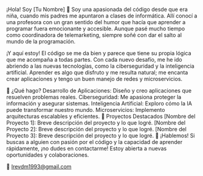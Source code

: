 ¡Hola! Soy [Tu Nombre] 👋
Soy una apasionada del código desde que era niña, cuando mis padres me apuntaron a clases de informática. Allí conocí a una profesora con un gran sentido del humor que hacía que aprender a programar fuera emocionante y accesible. Aunque pasé mucho tiempo como coordinadora de telemarketing, siempre soñé con dar el salto al mundo de la programación.

¡Y aquí estoy! El código se me da bien y parece que tiene su propia lógica que me acompaña a todas partes. Con cada nuevo desafío, me he ido abriendo a las nuevas tecnologías, como la ciberseguridad y la inteligencia artificial. Aprender es algo que disfruto y me resulta natural; me encanta crear aplicaciones y tengo un buen manejo de redes y microservicios.

🚀 ¿Qué hago?
Desarrollo de Aplicaciones: Diseño y creo aplicaciones que resuelven problemas reales.
Ciberseguridad: Me apasiona proteger la información y asegurar sistemas.
Inteligencia Artificial: Exploro cómo la IA puede transformar nuestro mundo.
Microservicios: Implemento arquitecturas escalables y eficientes.
🌟 Proyectos Destacados
[Nombre del Proyecto 1]: Breve descripción del proyecto y lo que logré.
[Nombre del Proyecto 2]: Breve descripción del proyecto y lo que logré.
[Nombre del Proyecto 3]: Breve descripción del proyecto y lo que logré.
💬 ¡Hablemos!
Si buscas a alguien con pasión por el código y la capacidad de aprender rápidamente, ¡no dudes en contactarme! Estoy abierta a nuevas oportunidades y colaboraciones.

📧 Irevdm1993@gmail.com



